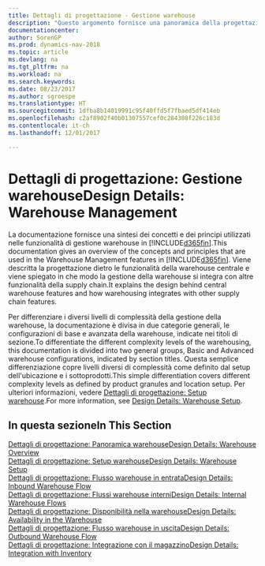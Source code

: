 ```yaml
---
title: Dettagli di progettazione - Gestione warehouse
description: "Questo argomento fornisce una panoramica della progettazione, dei concetti e dei principi alla base delle funzionalità di gestione warehouse in [!INCLUDE[d365fin](includes/d365fin_md.md)]."
documentationcenter: 
author: SorenGP
ms.prod: dynamics-nav-2018
ms.topic: article
ms.devlang: na
ms.tgt_pltfrm: na
ms.workload: na
ms.search.keywords: 
ms.date: 08/23/2017
ms.author: sgroespe
ms.translationtype: HT
ms.sourcegitcommit: 1dfba8b14019991c95f40ffd5f7fbaed5df414eb
ms.openlocfilehash: c2af8902f40b01307557cef0c284308f226c183d
ms.contentlocale: it-ch
ms.lasthandoff: 12/01/2017

---
```

# <a name="design-details-warehouse-management"></a><span data-ttu-id="2708b-103">Dettagli di progettazione: Gestione warehouse</span><span class="sxs-lookup"><span data-stu-id="2708b-103">Design Details: Warehouse Management</span></span>
<span data-ttu-id="2708b-104">La documentazione fornisce una sintesi dei concetti e dei principi utilizzati nelle funzionalità di gestione warehouse in [!INCLUDE[d365fin](includes/d365fin_md.md)].</span><span class="sxs-lookup"><span data-stu-id="2708b-104">This documentation gives an overview of the concepts and principles that are used in the Warehouse Management features in [!INCLUDE[d365fin](includes/d365fin_md.md)].</span></span> <span data-ttu-id="2708b-105">Viene descritta la progettazione dietro le funzionalità della warehouse centrale e viene spiegato in che modo la gestione della warehouse si integra con altre funzionalità della supply chain.</span><span class="sxs-lookup"><span data-stu-id="2708b-105">It explains the design behind central warehouse features and how warehousing integrates with other supply chain features.</span></span>  

<span data-ttu-id="2708b-106">Per differenziare i diversi livelli di complessità della gestione della warehouse, la documentazione è divisa in due categorie generali, le configurazioni di base e avanzata della warehouse, indicate nei titoli di sezione.</span><span class="sxs-lookup"><span data-stu-id="2708b-106">To differentiate the different complexity levels of the warehousing, this documentation is divided into two general groups, Basic and Advanced warehouse configurations, indicated by section titles.</span></span> <span data-ttu-id="2708b-107">Questa semplice differenziazione copre livelli diversi di complessità come definito dal setup dell'ubicazione e i sottoprodotti.</span><span class="sxs-lookup"><span data-stu-id="2708b-107">This simple differentiation covers different complexity levels as defined by product granules and location setup.</span></span> <span data-ttu-id="2708b-108">Per ulteriori informazioni, vedere [Dettagli di progettazione: Setup warehouse](design-details-warehouse-setup.md).</span><span class="sxs-lookup"><span data-stu-id="2708b-108">For more information, see [Design Details: Warehouse Setup](design-details-warehouse-setup.md).</span></span>  

## <a name="in-this-section"></a><span data-ttu-id="2708b-109">In questa sezione</span><span class="sxs-lookup"><span data-stu-id="2708b-109">In This Section</span></span>  
[<span data-ttu-id="2708b-110">Dettagli di progettazione: Panoramica warehouse</span><span class="sxs-lookup"><span data-stu-id="2708b-110">Design Details: Warehouse Overview</span></span>](design-details-warehouse-overview.md)  
[<span data-ttu-id="2708b-111">Dettagli di progettazione: Setup warehouse</span><span class="sxs-lookup"><span data-stu-id="2708b-111">Design Details: Warehouse Setup</span></span>](design-details-warehouse-setup.md)  
[<span data-ttu-id="2708b-112">Dettagli di progettazione: Flusso warehouse in entrata</span><span class="sxs-lookup"><span data-stu-id="2708b-112">Design Details: Inbound Warehouse Flow</span></span>](design-details-inbound-warehouse-flow.md)  
[<span data-ttu-id="2708b-113">Dettagli di progettazione: Flussi warehouse interni</span><span class="sxs-lookup"><span data-stu-id="2708b-113">Design Details: Internal Warehouse Flows</span></span>](design-details-internal-warehouse-flows.md)  
[<span data-ttu-id="2708b-114">Dettagli di progettazione: Disponibilità nella warehouse</span><span class="sxs-lookup"><span data-stu-id="2708b-114">Design Details: Availability in the Warehouse</span></span>](design-details-availability-in-the-warehouse.md)  
[<span data-ttu-id="2708b-115">Dettagli di progettazione: Flusso warehouse in uscita</span><span class="sxs-lookup"><span data-stu-id="2708b-115">Design Details: Outbound Warehouse Flow</span></span>](design-details-outbound-warehouse-flow.md)  
[<span data-ttu-id="2708b-116">Dettagli di progettazione: Integrazione con il magazzino</span><span class="sxs-lookup"><span data-stu-id="2708b-116">Design Details: Integration with Inventory</span></span>](design-details-integration-with-inventory.md)


